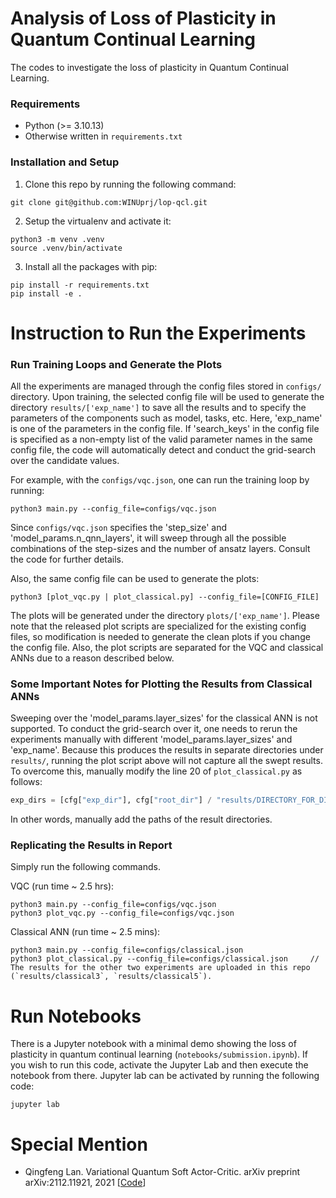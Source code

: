 # Analysis of Loss of Plasticity in Quantum Continual Learning

The codes to investigate the loss of plasticity in Quantum Continual Learning.

### Requirements
- Python (>= 3.10.13)
- Otherwise written in `requirements.txt`

### Installation and Setup
1. Clone this repo by running the following command:

```
git clone git@github.com:WINUprj/lop-qcl.git
```

2. Setup the virtualenv and activate it:
```
python3 -m venv .venv
source .venv/bin/activate
```

3. Install all the packages with pip:
```
pip install -r requirements.txt
pip install -e .
```

# Instruction to Run the Experiments
### Run Training Loops and Generate the Plots
All the experiments are managed through the config files stored in `configs/` directory.
Upon training, the selected config file will be used to generate the directory `results/['exp_name']` to save all the results and to specify the parameters of the components such as model, tasks, etc.
Here, 'exp_name' is one of the parameters in the config file.
If 'search_keys' in the config file is specified as a non-empty list of the valid parameter names in the same config file, the code will automatically detect and conduct the grid-search over the candidate values.

For example, with the `configs/vqc.json`, one can run the training loop by running:
```
python3 main.py --config_file=configs/vqc.json
```
Since `configs/vqc.json` specifies the 'step_size' and 'model_params.n_qnn_layers', it will sweep through all the possible combinations of the step-sizes and the number of ansatz layers.
Consult the code for further details.

Also, the same config file can be used to generate the plots:
```
python3 [plot_vqc.py | plot_classical.py] --config_file=[CONFIG_FILE]
```
The plots will be generated under the directory `plots/['exp_name']`.
Please note that the released plot scripts are specialized for the existing config files, so modification is needed to generate the clean plots if you change the config file. 
Also, the plot scripts are separated for the VQC and classical ANNs due to a reason described below.

### Some Important Notes for Plotting the Results from Classical ANNs
Sweeping over the 'model_params.layer_sizes' for the classical ANN is not supported. To conduct the grid-search over it, one needs to rerun the experiments manually with different 'model_params.layer_sizes' and 'exp_name'. Because this produces the results in separate directories under `results/`, running the plot script above will not capture all the swept results. To overcome this, manually modify the line 20 of `plot_classical.py` as follows:

```python
exp_dirs = [cfg["exp_dir"], cfg["root_dir"] / "results/DIRECTORY_FOR_DIFFERENT_LAYER_SIZES", cfg["root_dir"] / "results/ANOTHER_DIRECTORY_FOR_DIFFERENT_LAYER_SIZES",]
```
In other words, manually add the paths of the result directories.

### Replicating the Results in Report
Simply run the following commands.

VQC (run time ~ 2.5 hrs):
```
python3 main.py --config_file=configs/vqc.json
python3 plot_vqc.py --config_file=configs/vqc.json
```

Classical ANN (run time ~ 2.5 mins):
```
python3 main.py --config_file=configs/classical.json 
python3 plot_classical.py --config_file=configs/classical.json     // The results for the other two experiments are uploaded in this repo (`results/classical3`, `results/classical5`).
```

# Run Notebooks
There is a Jupyter notebook with a minimal demo showing the loss of plasticity in quantum continual learning (`notebooks/submission.ipynb`).
If you wish to run this code, activate the Jupyter Lab and then execute the notebook from there.
Jupyter lab can be activated by running the following code:

```
jupyter lab
```

# Special Mention
- Qingfeng Lan. Variational Quantum Soft Actor-Critic. arXiv preprint arXiv:2112.11921, 2021 [[Code](https://github.com/qlan3/QuantumExplorer)]
